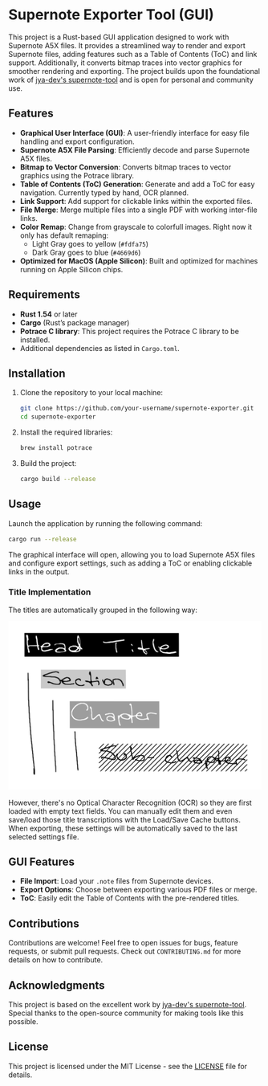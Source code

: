 # Supernote Exporter Tool (GUI)

This project is a Rust-based GUI application designed to work with Supernote A5X files. It provides a streamlined way to render and export Supernote files, adding features such as a Table of Contents (ToC) and link support. Additionally, it converts bitmap traces into vector graphics for smoother rendering and exporting. The project builds upon the foundational work of [jya-dev's supernote-tool](https://github.com/jya-dev/supernote-tool) and is open for personal and community use.

## Features

- **Graphical User Interface (GUI)**: A user-friendly interface for easy file handling and export configuration.
- **Supernote A5X File Parsing**: Efficiently decode and parse Supernote A5X files.
- **Bitmap to Vector Conversion**: Converts bitmap traces to vector graphics using the Potrace library.
- **Table of Contents (ToC) Generation**: Generate and add a ToC for easy navigation. Currently typed by hand, OCR planned.
- **Link Support**: Add support for clickable links within the exported files.
- **File Merge**: Merge multiple files into a single PDF with working inter-file links.
- **Color Remap**: Change from grayscale to colorfull images. Right now it only has default remaping:
  - Light Gray goes to yellow (`#fdfa75`)
  - Dark Gray goes to blue (`#4669d6`)
- **Optimized for MacOS (Apple Silicon)**: Built and optimized for machines running on Apple Silicon chips.

## Requirements

- **Rust 1.54** or later
- **Cargo** (Rust’s package manager)
- **Potrace C library**: This project requires the Potrace C library to be installed. 
- Additional dependencies as listed in `Cargo.toml`.

## Installation

1. Clone the repository to your local machine:

    ```bash
    git clone https://github.com/your-username/supernote-exporter.git
    cd supernote-exporter
    ```

2. Install the required libraries:

    ```bash
    brew install potrace
    ```

3. Build the project:

    ```bash
    cargo build --release
    ```

## Usage

Launch the application by running the following command:

```bash
cargo run --release
```

The graphical interface will open, allowing you to load Supernote A5X files and configure export settings, such as adding a ToC or enabling clickable links in the output.

### Title Implementation

The titles are automatically grouped in the following way:

![Black, Light Gray, Dark Gray, Striped](./examples/Test%20Doc_Page_3.png)

However, there's no Optical Character Recognition (OCR) so they are first loaded with empty text fields. You can manually edit them and even save/load those title transcriptions with the Load/Save Cache buttons. When exporting, these settings will be automatically saved to the last selected settings file.

## GUI Features

- **File Import**: Load your `.note` files from Supernote devices.
- **Export Options**: Choose between exporting various PDF files or merge.
- **ToC**: Easily edit the Table of Contents with the pre-rendered titles.

## Contributions

Contributions are welcome! Feel free to open issues for bugs, feature requests, or submit pull requests. Check out `CONTRIBUTING.md` for more details on how to contribute.

## Acknowledgments

This project is based on the excellent work by [jya-dev's supernote-tool](https://github.com/jya-dev/supernote-tool). Special thanks to the open-source community for making tools like this possible.

## License

This project is licensed under the MIT License - see the [LICENSE](LICENSE) file for details.
